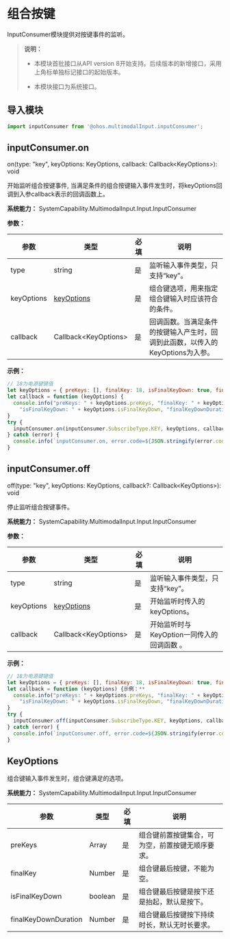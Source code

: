 # 组合按键

InputConsumer模块提供对按键事件的监听。

> **说明：**
>
> - 本模块首批接口从API version 8开始支持。后续版本的新增接口，采用上角标单独标记接口的起始版本。
>
> - 本模块接口为系统接口。


## 导入模块


```js
import inputConsumer from '@ohos.multimodalInput.inputConsumer';
```


## inputConsumer.on

on(type: "key", keyOptions: KeyOptions, callback: Callback&lt;KeyOptions&gt;): void

开始监听组合按键事件, 当满足条件的组合按键输入事件发生时，将keyOptions回调到入参callback表示的回调函数上。

**系统能力：** SystemCapability.MultimodalInput.Input.InputConsumer

**参数：** 

| 参数         | 类型                         | 必填   | 说明                                       |
| ---------- | -------------------------- | ---- | ---------------------------------------- |
| type       | string                     | 是    | 监听输入事件类型，只支持“key”。                       |
| keyOptions | [keyOptions](#keyoptions)  | 是    | 组合键选项，用来指定组合键输入时应该符合的条件。                 |
| callback   | Callback&lt;KeyOptions&gt; | 是    | 回调函数。当满足条件的按键输入产生时，回调到此函数，以传入的KeyOptions为入参。 |

**示例：** 

```js
// 18为电源键键值
let keyOptions = { preKeys: [], finalKey: 18, isFinalKeyDown: true, finalKeyDownDuration: 0 }
let callback = function (keyOptions) {
  console.info("preKeys: " + keyOptions.preKeys, "finalKey: " + keyOptions.finalKey,
    "isFinalKeyDown: " + keyOptions.isFinalKeyDown, "finalKeyDownDuration: " + keyOptions.finalKeyDownDuration)
}
try {
  inputConsumer.on(inputConsumer.SubscribeType.KEY, keyOptions, callback);
} catch (error) {
  console.info(`inputConsumer.on, error.code=${JSON.stringify(error.code)}, error.msg=${JSON.stringify(error.message)}`);
}
```


## inputConsumer.off

off(type: "key", keyOptions: KeyOptions, callback?: Callback&lt;KeyOptions&gt;): void

停止监听组合按键事件。

**系统能力：** SystemCapability.MultimodalInput.Input.InputConsumer

**参数：** 

| 参数         | 类型                         | 必填   | 说明                              |
| ---------- | -------------------------- | ---- | ------------------------------- |
| type       | string                     | 是    | 监听输入事件类型，只支持“key”。              |
| keyOptions | [keyOptions](#keyoptions)  | 是    | 开始监听时传入的keyOptions。             |
| callback   | Callback&lt;KeyOptions&gt; | 是    | 开始监听时与KeyOption一同传入的回调函数&nbsp;。 |

**示例：** 

```js
// 18为电源键键值
let keyOptions = { preKeys: [], finalKey: 18, isFinalKeyDown: true, finalKeyDownDuration: 0 }
let callback = function (keyOptions) {示例：**
  console.info("preKeys: " + keyOptions.preKeys, "finalKey: " + keyOptions.finalKey,
    "isFinalKeyDown: " + keyOptions.isFinalKeyDown, "finalKeyDownDuration: " + keyOptions.finalKeyDownDuration)
}
try {
  inputConsumer.off(inputConsumer.SubscribeType.KEY, keyOptions, callback);
} catch (error) {
  console.info(`inputConsumer.off, error.code=${JSON.stringify(error.code)}, error.msg=${JSON.stringify(error.message)}`);
}
```


## KeyOptions

组合键输入事件发生时，组合键满足的选项。

**系统能力：** SystemCapability.MultimodalInput.Input.InputConsumer

| 参数                   | 类型      | 必填   | 说明                       |
| -------------------- | ------- | ---- | ------------------------ |
| preKeys              | Array   | 是    | 组合键前置按键集合，可为空，前置按键无顺序要求。 |
| finalKey             | Number  | 是    | 组合键最后按键，不能为空。            |
| isFinalKeyDown       | boolean | 是    | 组合键最后按键是按下还是抬起，默认是按下。    |
| finalKeyDownDuration | Number  | 是    | 组合键最后按键按下持续时长，默认无时长要求。   |
